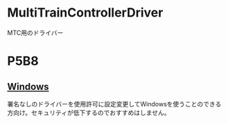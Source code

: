 # MultiTrainControllerDriver
 MTC用のドライバー

# P5B8
## [Windows](https://github.com/kusaanko/MultiTrainControllerDriver/tree/main/p5b8/windows/libusb)
署名なしのドライバーを使用許可に設定変更してWindowsを使うことのできる方向け。セキュリティが低下するのでおすすめはしません。
